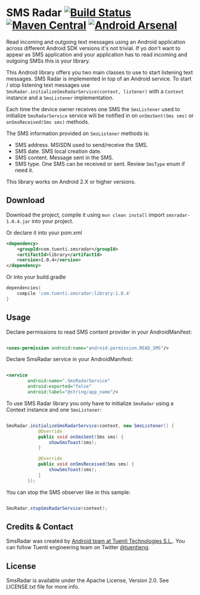 SMS Radar [![Build Status](https://travis-ci.org/tuenti/SmsRadar.svg?branch=master)](https://travis-ci.org/tuenti/SmsRadar) [![Maven Central](https://maven-badges.herokuapp.com/maven-central/com.tuenti.smsradar/library/badge.svg)](https://maven-badges.herokuapp.com/maven-central/com.tuenti.smsradar/library) [![Android Arsenal](https://img.shields.io/badge/Android%20Arsenal-SmsRadar-brightgreen.svg?style=flat)](https://android-arsenal.com/details/1/1328)
=========

Read incoming and outgoing text messages using an Android application across different Android SDK versions it's not
trivial. If yo don't want to appear as SMS application and your application has to read incoming and outgoing SMSs
this is your library.

This Android library offers you two main classes to use to start listening text messages. SMS Radar is implemented in
top of an Android service. To start / stop listening text messages use ``SmsRadar.initializeSmsRadarService(context,
listener)`` with a ``Context`` instance and a ``SmsListener`` implementation.

Each time the device owner receives one SMS the ``SmsListener`` used to initialize ``SmsRadarService`` service will be
notified in on ``onSmsSent(Sms sms)`` or ``onSmsReceived(Sms sms)`` methods.

The SMS information provided on ``SmsListener`` methods is:

* SMS address. MSISDN used to send/receive the SMS.
* SMS date. SMS local creation date.
* SMS content. Message sent in the SMS.
* SMS type. One SMS can be received or sent. Review ``SmsType`` enum if need it.

This library works on Android 2.X or higher versions.

Download
--------

Download the project, compile it using ```mvn clean install``` import ``smsradar-1.0.4.jar`` into your project.

Or declare it into your pom.xml

```xml
<dependency>
    <groupId>com.tuenti.smsradar</groupId>
    <artifactId>library</artifactId>
    <version>1.0.4</version>
</dependency>
```


Or into your build.gradle
```groovy
dependencies{
    compile 'com.tuenti.smsradar:library:1.0.4'
}
```


Usage
-----

Declare permissions to read SMS content provider in your AndroidManifest:

```xml

<uses-permission android:name="android.permission.READ_SMS"/>

```

Declare SmsRadar service in your AndroidManifest:

```xml

<service
		android:name=".SmsRadarService"
		android:exported="false"
		android:label="@string/app_name"/>

```

To use SMS Radar library you only have to initialize ``SmsRadar`` using a Context instance and one ``SmsListener``:

```java

SmsRadar.initializeSmsRadarService(context, new SmsListener() {
			@Override
			public void onSmsSent(Sms sms) {
				showSmsToast(sms);
			}

			@Override
			public void onSmsReceived(Sms sms) {
				showSmsToast(sms);
			}
		});

```

You can stop the SMS observer like in this sample:

```java

SmsRadar.stopSmsRadarService(context);

```

Credits & Contact
-----------------

SmsRadar was created by [Android team at Tuenti Technologies S.L.](http://github.com/tuenti). You can follow Tuenti
engineering team on Twitter [@tuentieng](http://twitter.com/tuentieng).


License
-------

SmsRadar is available under the Apache License, Version 2.0. See LICENSE.txt file for more info.
